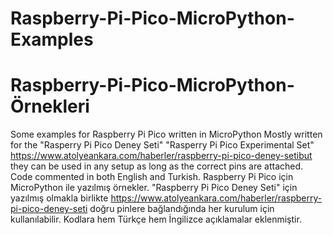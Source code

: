 # Raspberry-Pi-Pico-MicroPython-Examples
# Raspberry-Pi-Pico-MicroPython-Örnekleri
Some examples for Raspberry Pi Pico written in MicroPython
Mostly written for the "Rasperry Pi Pico Deney Seti" "Rasperry Pi Pico Experimental Set" https://www.atolyeankara.com/haberler/raspberry-pi-pico-deney-setibut they can be used in any setup as long as the correct pins are attached.
Code commented in both English and Turkish.
Raspberry Pi Pico için MicroPython ile yazılmış örnekler.
"Raspberry Pi Pico Deney Seti" için yazılmış olmakla birlikte https://www.atolyeankara.com/haberler/raspberry-pi-pico-deney-seti doğru pinlere bağlandığında her kurulum için kullanılabilir.
Kodlara hem Türkçe hem İngilizce açıklamalar eklenmiştir.
